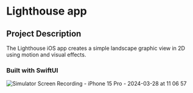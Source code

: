 # Lighthouse app

## Project Description
The Lighthouse iOS app creates a simple landscape graphic view in 2D using motion and visual effects.

### Built with SwiftUI
![Simulator Screen Recording - iPhone 15 Pro - 2024-03-28 at 11 06 57](https://github.com/tatiana-kn/Lighthouse/assets/123388284/5103f191-169f-4112-8278-a5c8bfcc1dc6)
